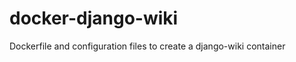 docker-django-wiki
==================

Dockerfile and configuration files to create a django-wiki container
